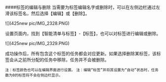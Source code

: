 ####标签的编辑与删除
当需要为标签编辑名字或删除时，可以在左侧边栏通过左滑该标签名，然后选择【编辑】或【删除】。

![](425new pic/IMG_2328.PNG)

设置页面内，找到【智能清单与标签】-【标签】，也可以对标签进行编辑或删除。

![](425new pic/IMG_2329.PNG)

成功操作后，所有包含这个标签的任务都会对应更新。如果选择删除某标签，该标签会从之前所分配的任务中移除，任务并不会被删除。

`注：标签颜色也可以在编辑界面进行设置。`
`注：编辑“标签”并将其设置为“自动”状态时，任务数为0的标签将不会在侧边栏显示。`